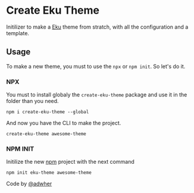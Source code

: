 # Create Eku Theme

Initilizer to make a [Eku](https://github.com/ekucss/eku) theme from stratch, with all the configuration and a template.

## Usage

To make a new theme, you must to use the `npx` or `npm init`. So let's do it.

### NPX

You must to install globaly the `create-eku-theme` package and use it in the folder than you need.

```
npm i create-eku-theme --global
```

And now you have the CLI to make the project.

```
create-eku-theme awesome-theme
```

### NPM INIT

Initilize the new [npm](https://docs.npmjs.com/cli/init) project with the next command

```
npm init eku-theme awesome-theme
```

Code by [@adwher](https://github.com/adwher)
